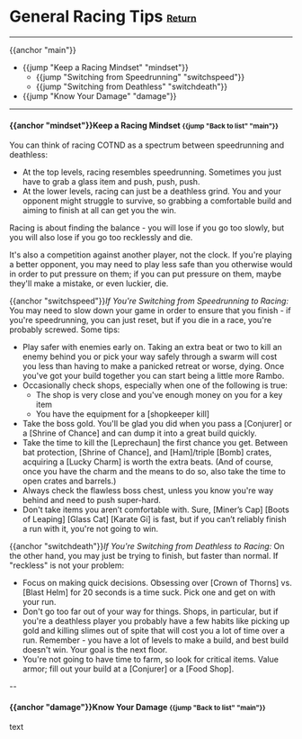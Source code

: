 # General Racing Tips <small><sub><sup>[Return](./)</sup></sub></small>
---
{{anchor "main"}}
- {{jump "Keep a Racing Mindset" "mindset"}}
  - {{jump "Switching from Speedrunning" "switchspeed"}}
  - {{jump "Switching from Deathless" "switchdeath"}}
- {{jump "Know Your Damage" "damage"}}

---
#### {{anchor "mindset"}}Keep a Racing Mindset <small>{{jump "Back to list" "main"}}</small>

You can think of racing COTND as a spectrum between speedrunning and deathless:

- At the top levels, racing resembles speedrunning. Sometimes you just have to grab a glass item and push, push, push.
- At the lower levels, racing can just be a deathless grind. You and your opponent might struggle to survive, so grabbing a comfortable build and aiming to finish at all can get you the win.

Racing is about finding the balance - you will lose if you go too slowly, but you will also lose if you go too recklessly and die.

It's also a competition against another player, not the clock. If you're playing a better opponent, you may need to play less safe than you otherwise would in order to put pressure on them; if you can put pressure on them, maybe they'll make a mistake, or even luckier, die.

{{anchor "switchspeed"}}_If You're Switching from Speedrunning to Racing:_ You may need to slow down your game in order to ensure that you finish - if you're speedrunning, you can just reset, but if you die in a race, you're probably screwed. Some tips:

- Play safer with enemies early on. Taking an extra beat or two to kill an enemy behind you or pick your way safely through a swarm will cost you less than having to make a panicked retreat or worse, dying. Once you've got your build together you can start being a little more Rambo.
- Occasionally check shops, especially when one of the following is true:
  - The shop is very close and you've enough money on you for a key item
  - You have the equipment for a [shopkeeper kill]
- Take the boss gold. You'll be glad you did when you pass a [Conjurer] or a [Shrine of Chance] and can dump it into a great build quickly.
- Take the time to kill the [Leprechaun] the first chance you get. Between bat protection, [Shrine of Chance], and [Ham]/triple [Bomb]  crates, acquiring a [Lucky Charm] is worth the extra beats. (And of course, once you have the charm and the means to do so, also take the time to open crates and barrels.) 
- Always check the flawless boss chest, unless you know you're way behind and need to push super-hard.
- Don't take items you aren’t comfortable with. Sure, [Miner’s Cap] [Boots of Leaping] [Glass Cat] [Karate Gi] is fast, but if you can’t reliably finish a run with it, you're not going to win.

{{anchor "switchdeath"}}_If You're Switching from Deathless to Racing:_ On the other hand, you may just be trying to finish, but faster than normal. If "reckless" is not your problem:

- Focus on making quick decisions. Obsessing over [Crown of Thorns] vs. [Blast Helm] for 20 seconds is a time suck. Pick one and get on with your run.
- Don't go too far out of your way for things. Shops, in particular, but if you're a deathless player you probably have a few habits like picking up gold and killing slimes out of spite that will cost you a lot of time over a run. Remember - you have a lot of levels to make a build, and best build doesn't win. Your goal is the next floor.
- You're not going to have time to farm, so look for critical items. Value armor; fill out your build at a [Conjurer] or a [Food Shop].

--
#### {{anchor "damage"}}Know Your Damage <small>{{jump "Back to list" "main"}}</small>

text


